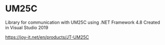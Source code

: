 # UM25C
Library for communication with UM25C using .NET Framework 4.8
Created in Visual Studio 2019

https://joy-it.net/en/products/JT-UM25C
